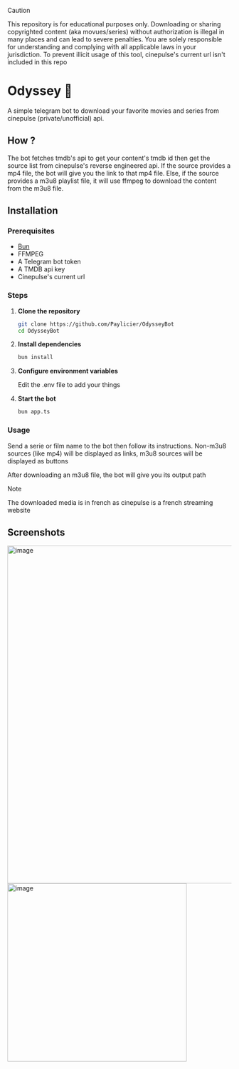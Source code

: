 > [!CAUTION]  
> This repository is for educational purposes only. Downloading or sharing copyrighted content (aka movues/series) without authorization is illegal in many places and can lead to severe penalties. You are solely responsible for understanding and complying with all applicable laws in your jurisdiction. To prevent illicit usage of this tool, cinepulse's current url isn't included in this repo

# Odyssey 🎥

A simple telegram bot to download your favorite movies and series from cinepulse (private/unofficial) api.

## How ?

The bot fetches tmdb's api to get your content's tmdb id then get the source list from cinepulse's reverse engineered api.
If the source provides a mp4 file, the bot will give you the link to that mp4 file. Else, if the source provides a m3u8 playlist file, it will use ffmpeg to download the content from the m3u8 file.

## Installation

### Prerequisites
- [Bun](https://bun.com)
- FFMPEG
- A Telegram bot token
- A TMDB api key
- Cinepulse's current url

### Steps

1. **Clone the repository**
   ```bash
   git clone https://github.com/Paylicier/OdysseyBot
   cd OdysseyBot
   ```

2. **Install dependencies**
   ```bash
   bun install
   ```

3. **Configure environment variables**
   
   Edit the .env file to add your things

5. **Start the bot**
   ```bash
   bun app.ts
   ```

### Usage

Send a serie or film name to the bot then follow its instructions. Non-m3u8 sources (like mp4) will be displayed as links, m3u8 sources will be displayed as buttons

After downloading an m3u8 file, the bot will give you its output path

> [!NOTE]  
> The downloaded media is in french as cinepulse is a french streaming website

## Screenshots

<img width="543" height="757" alt="image" src="https://github.com/user-attachments/assets/793ae527-cc00-4d00-b357-cf578b575ea2" />

<img width="403" height="399" alt="image" src="https://github.com/user-attachments/assets/f4c44f97-f9e6-4242-8f9b-2d2c3579954e" />
